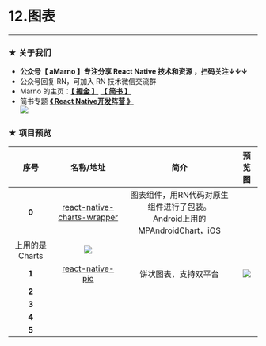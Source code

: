 # 12.图表

*****

### ★ 关于我们

- **公众号【 aMarno 】专注分享 React Native 技术和资源 ，扫码关注↓↓↓**
- 公众号回复 RN，可加入 RN 技术微信交流群
- Marno 的主页：**[【 掘金 】](https://gold.xitu.io/user/56c1c513c24aa800534e85f3)** **[【 简书 】](http://www.jianshu.com/u/174a09ba6c25)**
- 简书专题 **[《 React Native开发阵营 》](http://www.jianshu.com/c/b4ce1d706d1f)**
</br>![](https://github.com/MarnoDev/react-native-open-project/blob/master/res/QR.jpg)

### ★ 项目预览
|序号|名称/地址|简介|预览图|
|:---:|:---:|:---:|:---:|
|**0**|[react-native-charts-wrapper](https://github.com/wuxudong/react-native-charts-wrapper)|图表组件，用RN代码对原生组件进行了包装。</br>Android上用的MPAndroidChart，iOS
上用的是Charts|![](https://raw.githubusercontent.com/wuxudong/react-native-charts-wrapper/master/screenshot/IOS%20ScreenShot.png)|
|**1**|[react-native-pie](https://github.com/nihgwu/react-native-pie)|饼状图表，支持双平台|![](https://github.com/nihgwu/react-native-pie/raw/master/demo/ios.png)|
|**2**|[]()||![]()|
|**3**|[]()||![]()|
|**4**|[]()||![]()|
|**5**|[]()||![]()|

